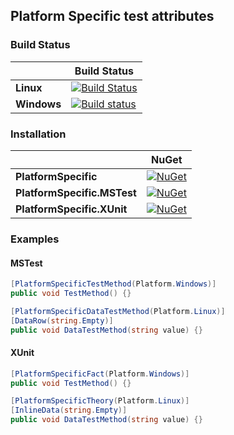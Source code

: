 ## Platform Specific test attributes

### Build Status

|             | Build Status |
| ----------- | ------------ |
| **Linux**   | [![Build Status](https://travis-ci.org/SharpPTP/platform-specific.svg?branch=master)](https://travis-ci.org/SharpPTP/platform-specific) |
| **Windows** | [![Build status](https://ci.appveyor.com/api/projects/status/qhb351ea1jih8yw8?svg=true)](https://ci.appveyor.com/project/petarpetrovt/platform-specific) |

### Installation

|                      | NuGet |
| -------------------- | ----- |
| **PlatformSpecific** | [![NuGet](https://img.shields.io/nuget/v/PlatformSpecific.svg)](https://www.nuget.org/packages/PlatformSpecific/) |
| **PlatformSpecific.MSTest** | [![NuGet](https://img.shields.io/nuget/v/PlatformSpecific.MSTest.svg)](https://www.nuget.org/packages/PlatformSpecific.MSTest/) |
| **PlatformSpecific.XUnit** | [![NuGet](https://img.shields.io/nuget/v/PlatformSpecific.XUnit.svg)](https://www.nuget.org/packages/PlatformSpecific.XUnit/) |

### Examples

#### MSTest

```csharp
[PlatformSpecificTestMethod(Platform.Windows)]
public void TestMethod() {}

[PlatformSpecificDataTestMethod(Platform.Linux)]
[DataRow(string.Empty)]
public void DataTestMethod(string value) {}
```

#### XUnit

```csharp
[PlatformSpecificFact(Platform.Windows)]
public void TestMethod() {}

[PlatformSpecificTheory(Platform.Linux)]
[InlineData(string.Empty)]
public void DataTestMethod(string value) {}
```
